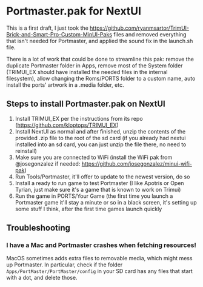 # Portmaster.pak for NextUI

This is a first draft, I just took the https://github.com/ryanmsartor/TrimUI-Brick-and-Smart-Pro-Custom-MinUI-Paks files and removed everything that isn't needed for Portmaster, and applied the sound fix in the launch.sh file.

There is a lot of work that could be done to streamline this pak: remove the duplicate Portmaster folder in Apps, remove most of the System folder (TRIMUI_EX should have installed the needed files in the internal filesystem), allow changing the Roms/PORTS folder to a custom name, auto install the ports' artwork in a .media folder, etc.

## Steps to install Portmaster.pak on NextUI
1) Install TRIMUI_EX per the instructions from its repo (https://github.com/kloptops/TRIMUI_EX)
2) Install NextUI as normal and after finished, unzip the contents of the provided .zip file to the root of the sd card (if you already had nextui installed into an sd card, you can just unzip the file there, no need to reinstall)
3) Make sure you are connected to WiFi (install the WiFi pak from @josegonzalez if needed: https://github.com/josegonzalez/minui-wifi-pak)
4) Run Tools/Portmaster, it'll offer to update to the newest version, do so
5) Install a ready to run game to test Portmaster (I like Apotris or Open Tyrian, just make sure it's a game that is known to work on Trimui)
6) Run the game in PORTS/Your Game (the first time you launch a Portmaster game it'll stay a minute or so in a black screen, it's setting up some stuff I think, after the first time games launch quickly

## Troubleshooting
### I have a Mac and Portmaster crashes when fetching resources!
MacOS sometimes adds extra files to removable media, which might mess up Portmaster. In particular, check if the folder `Apps/PortMaster/PortMaster/config` in your SD card has any files that start with a dot, and delete those.
